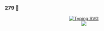### 279 👋

<p align="center">
<a href="https://github.com/drkostas">
    <img src="https://readme-typing-svg.demolab.com?font=Georgia&size=18&duration=2000&pause=100&multiline=true&width=500&height=80&lines=279;AI+%7C+Computer+Vision+%7C+Bots" alt="Typing SVG" />
</a>
<br>
<a href="https://github.com/wlsrnfm">
    <img src="https://github-stats-alpha.vercel.app/api?username=wlsrnfm&cc=22272e&tc=37BCF6&ic=fff&bc=0000">
</a>

</p>    
    
<!--
**wlsrnfm/wlsrnfm** is a ✨ _special_ ✨ repository because its `README.md` (this file) appears on your GitHub profile.

Here are some ideas to get you started:

- 🔭 I’m currently working on ...
- 🌱 I’m currently learning ...
- 👯 I’m looking to collaborate on ...
- 🤔 I’m looking for help with ...
- 💬 Ask me about ...
- 📫 How to reach me: ...
- 😄 Pronouns: ...
- ⚡ Fun fact: ...
-->
